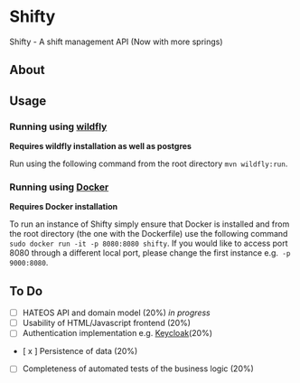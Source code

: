 # Shifty

Shifty - A shift management API (Now with more springs)

## About


## Usage

### Running using [wildfly](http://wildfly.org) 
**Requires wildfly installation as well as postgres**

Run using the following command from the root directory `mvn wildfly:run`.

### Running using [Docker](https://www.docker)

**Requires Docker installation**

To run an instance of Shifty simply ensure that Docker is installed and from the root directory (the one with the Dockerfile) use the following command `sudo docker run -it -p 8080:8080 shifty`. If you would like to access port 8080 through a different local port, please change the first instance e.g.` -p 9000:8080`.

## To Do

-  [ ]  HATEOS API and domain model (20%) *in progress*
-  [ ]  Usability of HTML/Javascript frontend (20%)
-  [ ]  Authentication implementation e.g. [Keycloak](http://www.keycloak.org)(20%)
-  [ x ]  Persistence of data (20%)
-  [ ]  Completeness of automated tests of the business logic (20%)
